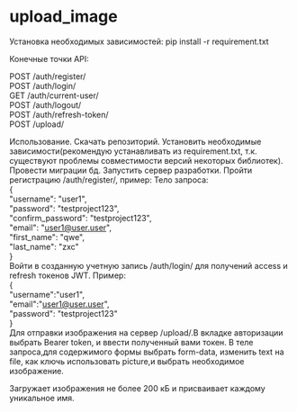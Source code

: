 # upload_image


Установка необходимых зависимостей:
pip install -r requirement.txt

Конечные точки API:

POST /auth/register/                                                               
POST /auth/login/                                                         
GET /auth/current-user/                                   
POST /auth/logout/                                            
POST /auth/refresh-token/                             
POST /upload/               

Использование.
Скачать репозиторий. Установить необходимые зависимости(рекомендую устанавливать из requirement.txt, т.к. существуют проблемы совместимости
версий некоторых библиотек). Провести миграции бд. Запустить сервер разработки.
Пройти регистрацию /auth/register/, пример:
Тело запроса:                      
{                              
  "username": "user1",                         
  "password": "testproject123",                         
  "confirm_password": "testproject123",                       
  "email": "user1@user.user",                    
  "first_name": "qwe",                        
  "last_name": "zxc"                          
}                    
Войти в созданную учетную запись /auth/login/ для получений access и refresh токенов JWT.
Пример:               
{                  
  "username":"user1",                     
  "email":"user1@user.user",                   
  "password": "testproject123"              
}                      
Для отправки изображения на сервер /upload/.В вкладке авторизации выбрать Bearer token, и ввести полученный вами токен.
В теле запроса,для содержимого формы выбрать form-data, изменить text на file, как ключь использовать picture,и выбрать необходимое изображение.

Загружает изображения не более 200 кБ и присваивает каждому уникальное имя.

